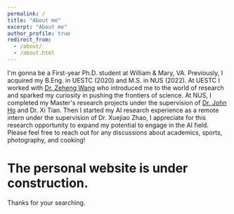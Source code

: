 ```yaml
---
permalink: /
title: "About me"
excerpt: "About me"
author_profile: true
redirect_from: 
  - /about/
  - /about.html
---
```


I'm gonna be a First-year Ph.D. student at William & Mary, VA. Previously, I acquired my B.Eng. in UESTC (2020) and M.S. in NUS (2022).
At UESTC I worked with [Dr. Zeheng Wang](https://people.csiro.au/W/Z/zeheng-wang) who introduced me to the world of research and sparked my curiosity in pushing the frontiers of science. At NUS, I completed my Master's research projects under the supervision of [Dr. John Ho](https://www.ece.nus.edu.sg/stfpage/hsyj/people.html) and Dr. Xi Tian. Then I started my AI research experience as a remote intern under the supervision of Dr. Xuejiao Zhao, I appreciate for this research opportunity to expand my potential to engage in the AI field. Please feel free to reach out for any discussions about academics, sports, photography, and cooking!

The personal website is under construction.
======
Thanks for your searching.
